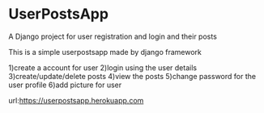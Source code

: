 # UserPostsApp
A Django project for user registration and login and their posts 


This is a simple userpostsapp made by django framework

1)create a account for user
2)login using the user details
3)create/update/delete posts 
4)view the posts
5)change password for the user profile
6)add picture for user

url:https://userpostsapp.herokuapp.com
